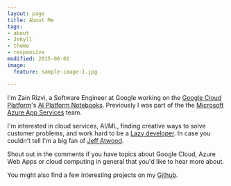 ```yaml
---
layout: page
title: About Me
tags:
- about
- Jekyll
- theme
- responsive
modified: 2015-08-01
image:
  feature: sample-image-1.jpg

---
```

I'm Zain Rizvi, a Software Engineer at Google working on the [Google Cloud Platform](https://cloud.google.com/)'s [AI Platform Notebooks](https://cloud.google.com/ai-platform-notebooks/). Previously I was part of the the [Microsoft Azure App Services](https://azure.microsoft.com/en-us/services/app-service/web/) team.

I'm interested in cloud services, AI/ML, finding creative ways to solve customer problems, and work hard to be a [Lazy developer](http://blog.codinghorror.com/how-to-be-lazy-dumb-and-successful/). In case you couldn't tell I'm a big fan of [Jeff Atwood](http://blog.codinghorror.com/).

Shout out in the comments if you have topics about Google Cloud, Azure Web Apps or cloud computing in general that you'd like to hear more about.

You might also find a few interesting projects on my [Github](https://github.com/ZainRizvi).